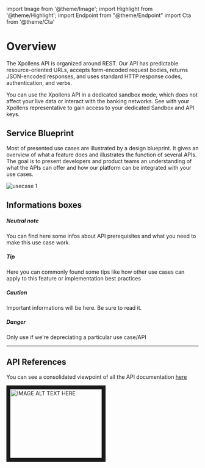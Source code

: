 import Image from '@theme/Image';
import Highlight from '@theme/Highlight';
import Endpoint from "@theme/Endpoint"
import Cta from '@theme/Cta'

# Overview

The Xpollens API is organized around REST. Our API has predictable resource-oriented URLs, accepts form-encoded request bodies, returns JSON-encoded responses, and uses standard HTTP response codes, authentication, and verbs.

You can use the Xpollens API in a dedicated sandbox mode, which does not affect your live data or interact with the banking networks.
See with your Xpollens representative to gain access to your dedicated Sandbox and API keys.

## Service Blueprint

Most of presented use cases are illustrated by a design blueprint. It gives an overview of what a feature does and illustrates the function of several APIs.
The goal is to present developers and product teams an understanding of what the APIs can offer and how our platform can be integrated with your use cases.

<Image src="docs/Overview-example.png" alt="usecase 1"/>

## Informations boxes

<Highlight>

##### Neutral note

You can find here some infos about API prerequisites and what you need to make this use case work.
  
</Highlight>

<Highlight type="tip">

##### Tip

Here you can commonly found some tips like how other use cases can apply to this feature or implementation best practices
  
</Highlight>

<Highlight type="caution">

##### Caution

Important informations will be here. Be sure to read it.
</Highlight>

<Highlight type="danger">

##### Danger

Only use if we're depreciating a particular use case/API
</Highlight>

---

## API References

You can see a consolidated viewpoint of all the API documentation [here](/api/Core/)

<a href="http://www.youtube.com/watch?feature=player_embedded&v=YOUTUBE_VIDEO_ID_HERE
" target="_blank"><img src="http://img.youtube.com/vi/YOUTUBE_VIDEO_ID_HERE/0.jpg" 
alt="IMAGE ALT TEXT HERE" width="240" height="180" border="10" /></a>

